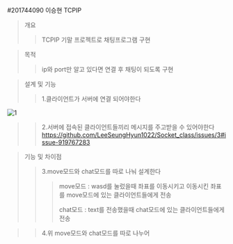 #201744090 이승현 TCPIP
>개요
>>TCPIP 기말 프로젝트로 채팅프로그램 구현

>목적
>>ip와 port만 알고 있다면 연결 후 채팅이 되도록 구현

>설계 및 기능
>>1.클라이언트가 서버에 연결 되어야한다
>>
![1](https://user-images.githubusercontent.com/70618998/121803536-1ded4780-cc7d-11eb-9792-21f309ab4a83.png)
>>
>>2.서버에 접속된 클라이언트들끼리 메시지를 주고받을 수 있어야한다
https://github.com/LeeSeungHyun1022/Socket_class/issues/3#issue-919767283
>>

>기능 및 차이점
>>3.move모드와 chat모드를 따로 나눠 설계한다
>>>move모드 : wasd를 눌렀을때 좌표를 이동시키고 이동시킨 좌표를 move모드에 있는 클라이언트들에게 전송
>>>
>>>chat모드 : text를 전송했을때 chat모드에 있는 클라이언트들에게 전송

>>4.위 move모드와 chat모드를 따로 나누어 
